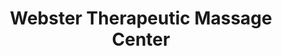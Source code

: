 ---
title: "Webster Therapeutic Massage Center"
url: /allentown/webster-therapeutic-massage-center/
shop: massage
---